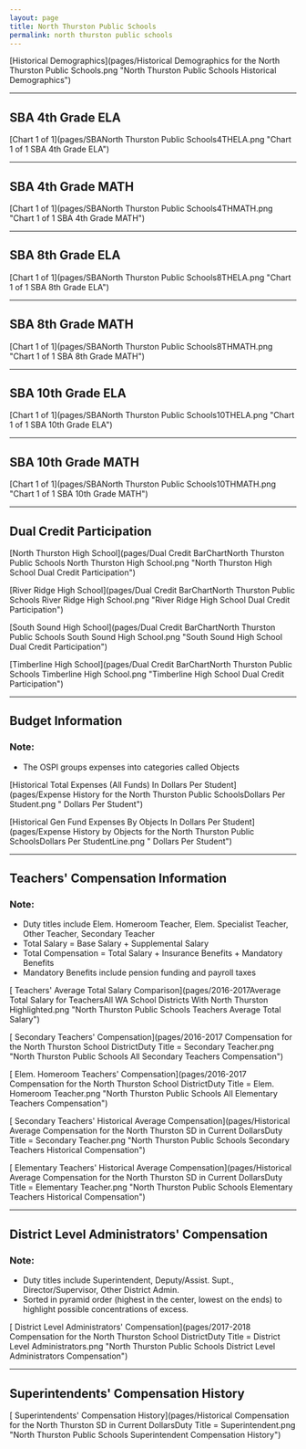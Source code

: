 ```yaml
---
layout: page
title: North Thurston Public Schools
permalink: north thurston public schools
---
```



[Historical Demographics](pages/Historical Demographics for the North Thurston Public Schools.png "North Thurston Public Schools Historical Demographics")

___

## SBA 4th Grade ELA

[Chart 1 of 1](pages/SBANorth Thurston Public Schools4THELA.png "Chart 1 of 1 SBA 4th Grade ELA")


___

## SBA 4th Grade MATH

[Chart 1 of 1](pages/SBANorth Thurston Public Schools4THMATH.png "Chart 1 of 1 SBA 4th Grade MATH")


___

## SBA 8th Grade ELA

[Chart 1 of 1](pages/SBANorth Thurston Public Schools8THELA.png "Chart 1 of 1 SBA 8th Grade ELA")


___

## SBA 8th Grade MATH

[Chart 1 of 1](pages/SBANorth Thurston Public Schools8THMATH.png "Chart 1 of 1 SBA 8th Grade MATH")


___

## SBA 10th Grade ELA

[Chart 1 of 1](pages/SBANorth Thurston Public Schools10THELA.png "Chart 1 of 1 SBA 10th Grade ELA")


___

## SBA 10th Grade MATH

[Chart 1 of 1](pages/SBANorth Thurston Public Schools10THMATH.png "Chart 1 of 1 SBA 10th Grade MATH")


___

## Dual Credit Participation

[North Thurston High School](pages/Dual Credit BarChartNorth Thurston Public Schools North Thurston High School.png "North Thurston High School Dual Credit Participation")

[River Ridge High School](pages/Dual Credit BarChartNorth Thurston Public Schools River Ridge High School.png "River Ridge High School Dual Credit Participation")

[South Sound High School](pages/Dual Credit BarChartNorth Thurston Public Schools South Sound High School.png "South Sound High School Dual Credit Participation")

[Timberline High School](pages/Dual Credit BarChartNorth Thurston Public Schools Timberline High School.png "Timberline High School Dual Credit Participation")


___

## Budget Information
### Note:
- The OSPI groups expenses into categories called Objects

[Historical Total Expenses (All Funds) In Dollars Per Student](pages/Expense History for the North Thurston Public SchoolsDollars Per Student.png " Dollars Per Student")

[Historical Gen Fund Expenses By Objects In Dollars Per Student](pages/Expense History by Objects for the North Thurston Public SchoolsDollars Per StudentLine.png " Dollars Per Student")


___

## Teachers' Compensation Information
### Note:
- Duty titles include Elem. Homeroom Teacher, Elem. Specialist Teacher, Other Teacher, Secondary Teacher
- Total Salary = Base Salary + Supplemental Salary
- Total Compensation = Total Salary + Insurance Benefits + Mandatory Benefits
- Mandatory Benefits include pension funding and payroll taxes

[ Teachers' Average Total Salary Comparison](pages/2016-2017Average Total Salary for TeachersAll WA School Districts With North Thurston Highlighted.png "North Thurston Public Schools Teachers Average Total Salary")

[ Secondary Teachers' Compensation](pages/2016-2017 Compensation for the North Thurston School DistrictDuty Title = Secondary Teacher.png "North Thurston Public Schools All Secondary Teachers Compensation")

[ Elem. Homeroom Teachers' Compensation](pages/2016-2017 Compensation for the North Thurston School DistrictDuty Title = Elem. Homeroom Teacher.png "North Thurston Public Schools All Elementary Teachers Compensation")

[ Secondary Teachers' Historical Average Compensation](pages/Historical Average Compensation for the North Thurston SD in Current DollarsDuty Title = Secondary Teacher.png "North Thurston Public Schools Secondary Teachers Historical Compensation")

[ Elementary Teachers' Historical Average Compensation](pages/Historical Average Compensation for the North Thurston SD in Current DollarsDuty Title = Elementary Teacher.png "North Thurston Public Schools Elementary Teachers Historical Compensation")


___

## District Level Administrators' Compensation

### Note:
- Duty titles include Superintendent, Deputy/Assist. Supt., Director/Supervisor, Other District Admin.
- Sorted in pyramid order (highest in the center, lowest on the ends) to highlight possible concentrations of excess.

[ District Level Administrators' Compensation](pages/2017-2018 Compensation for the North Thurston School DistrictDuty Title = District Level Administrators.png "North Thurston Public Schools District Level Administrators Compensation")


___

## Superintendents' Compensation History

[ Superintendents' Compensation History](pages/Historical Compensation for the North Thurston SD in Current DollarsDuty Title = Superintendent.png "North Thurston Public Schools Superintendent Compensation History")


